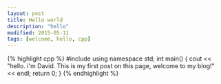 ```yaml
---
layout: post
title: Hello world
description: "hello"
modified: 2015-05-11
tags: [welcome, hello, cpp]
---
```

{% highlight cpp %}
#include <iostream>
using namespace std;
int main()
{
	cout << "hello. i'm David. This is my first post on this page, welcome to my blog!" << endl;
	return 0;
}
{% endhighlight %}
